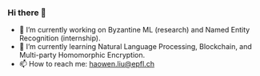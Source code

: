 ### Hi there 👋

- 🔭 I’m currently working on Byzantine ML (research) and Named Entity Recognition (internship).
- 🌱 I’m currently learning Natural Language Processing, Blockchain, and Multi-party Homomorphic Encryption.
- 📫 How to reach me: haowen.liu@epfl.ch

<!--
**MekAkUActOR/MekAkUActOR** is a ✨ _special_ ✨ repository because its `README.md` (this file) appears on your GitHub profile.

Here are some ideas to get you started:

- 🔭 I’m currently working on ...
- 🌱 I’m currently learning ...
- 👯 I’m looking to collaborate on ...
- 🤔 I’m looking for help with ...
- 💬 Ask me about ...
- 📫 How to reach me: ...
- 😄 Pronouns: ...
- ⚡ Fun fact: 
-->
